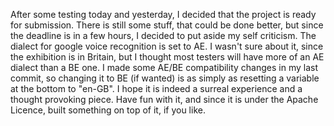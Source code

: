 After some testing today and yesterday, I decided that the project is ready for submission. There is still some stuff, that could be done better, but since the deadline is in a few hours, I decided to put aside my self criticism. The dialect for google voice recognition is set to AE. I wasn't sure about it, since the exhibition is in Britain, but I thought most testers will have more of an AE dialect than a BE one. I made some AE/BE compatibility changes in my last commit, so changing it to BE (if wanted) is as simply as resetting a variable at the bottom to "en-GB". I hope it is indeed a surreal experience and a thought provoking piece. Have fun with it, and since it is under the Apache Licence, built something on top of it, if you like.
